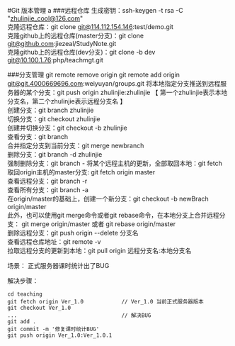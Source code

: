 #Git 版本管理
a
###远程仓库
生成密钥：ssh-keygen -t rsa -C "zhulinjie_cool@126.com"  
克隆远程仓库：git clone git@114.112.154.146:test/demo.git  
克隆github上的远程仓库(master分支)：git clone git@github.com:jiezeal/StudyNote.git  
克隆github上的远程仓库(dev分支)：git clone -b dev git@10.100.1.76:php/teachmgt.git  

###分支管理
git remote remove origin
git remote add origin git@git.4000669696.com:weiyuyan/groups.git
将本地指定分支推送到远程服务器的某个分支：git push origin zhulinjie:zhulinjie 【 第一个zhulinjie表示本地分支名，第二个zhulinjie表示远程分支名 】  
创建分支：git branch zhulinjie  
切换分支：git checkout zhulinjie  
创建并切换分支：git checkout -b zhulinjie  
查看分支：git branch  
合并指定分支到当前分支：git merge newbranch  
删除分支：git branch -d zhulinjie  
强制删除分支：git branch -
将某个远程主机的更新，全部取回本地：git fetch  
取回origin主机的master分支: git fetch origin master  
查看远程分支：git branch -r  
查看所有分支：git branch -a  
在origin/master的基础上，创建一个新分支：git checkout -b newBrach origin/master  
此外，也可以使用git merge命令或者git rebase命令，在本地分支上合并远程分支：
git merge origin/master  或者  git rebase origin/master  
删除远程分支：git push origin --delete 分支名  
查看远程仓库地址：git remote -v  
拉取远程分支的更新到本地：git pull origin 远程分支名:本地分支名  

场景：
正式服务器课时统计出了BUG

解决步骤：
```
cd teaching
git fetch origin Ver_1.0			// Ver_1.0 当前正式服务器版本
git checkout Ver_1.0
...									// 解决BUG
git add .
git commit -m '修复课时统计BUG'		
git push origin Ver_1.0:Ver_1.0.1	
```








